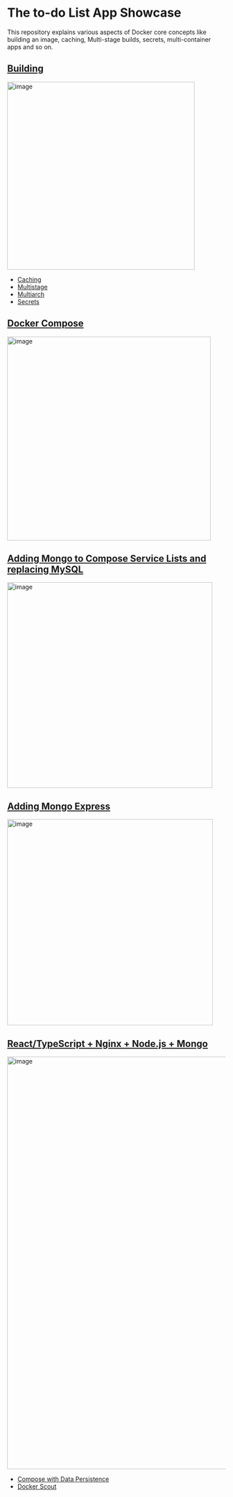 # The to-do List App Showcase

This repository explains various aspects of Docker core concepts like building an image, caching, Multi-stage builds, secrets, multi-container apps and so on.



## [Building](https://github.com/ajeetraina/todo-list/blob/main/build/README.md)

<img width="432" alt="image" src="https://github.com/ajeetraina/todo-list/assets/313480/d1660d76-b591-4257-a0b2-b2ec637b6363">


- [Caching](https://github.com/ajeetraina/todo-list/blob/main/caching/README.md)
- [Multistage](https://github.com/ajeetraina/todo-list/blob/main/multistage/README.md)
- [Multiarch](https://github.com/ajeetraina/todo-list/blob/main/multiarch/README.md)
- [Secrets](https://github.com/ajeetraina/todo-list/blob/main/secrets/README.md)

##  [Docker Compose](https://github.com/ajeetraina/todo-list/blob/main/using-compose/README.md)

<img width="469" alt="image" src="https://github.com/ajeetraina/todo-list/assets/313480/b6c803e5-4de1-451a-9d59-7ec3e0d59712">


##  [Adding Mongo to Compose Service Lists and replacing MySQL](https://github.com/ajeetraina/todo-list/blob/main/using-compose/using-mongo/README.md)

<img width="473" alt="image" src="https://github.com/ajeetraina/todo-list/assets/313480/f058995e-75e0-4471-8851-15cbf867a809">


## [Adding Mongo Express](https://github.com/ajeetraina/todo-list/blob/main/using-compose/mongoexpress/docker-compose.yml)

<img width="474" alt="image" src="https://github.com/ajeetraina/todo-list/assets/313480/da5a0b1c-9051-495f-99fc-ac984cda198b">


## [React/TypeScript + Nginx + Node.js + Mongo]()

<img width="949" alt="image" src="https://github.com/ajeetraina/todo-list/assets/313480/b54976ee-55ae-405c-b09e-7f5450d68da5">




- [Compose with Data Persistence](https://github.com/ajeetraina/todo-list/blob/main/compose/README.md)
- [Docker Scout](https://github.com/ajeetraina/todo-list/blob/main/scout/README.md)

